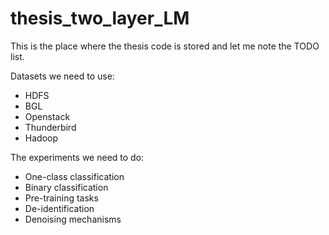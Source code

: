 # thesis_two_layer_LM
This is the place where the thesis code is stored and let me note the TODO list.

Datasets we need to use:
* HDFS
* BGL
* Openstack
* Thunderbird
* Hadoop

The experiments we need to do:
* One-class classification
* Binary classification
* Pre-training tasks
* De-identification
* Denoising mechanisms
